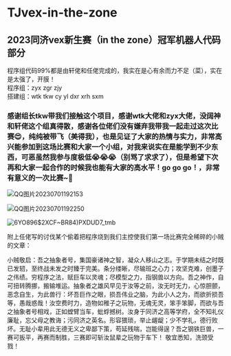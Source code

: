# TJvex-in-the-zone
## 2023同济vex新生赛（in the zone）冠军机器人代码部分
程序组代码99%都是由轩佬和任佬完成的，我实在是心有余而力不足（菜），实在是太强了，开膜！  
程序组：zyx zgr zjy  
搭建组：wtk tkw cy yl dxr xrh sxm  
### 感谢组长tkw带我们接触这个项目，感谢wtk大佬和zyx大佬，没阔神和轩佬这个组真得散，感谢各位佬们没有嫌弃我带我一起走过这次比赛😍，纯纯被带飞（美得我），也是见证了大家的热情与实力，非常高兴能参加到这场比赛和大家一个小组，对我来说实在是能学到不少东西，可恶虽然我参与度极低😭😭😭（别骂了求求了），但是希望下次再和大家一起合作的时候我也能有大家的高水平！go go go！，非常有意义的一次比赛~🎉


![QQ图片20230701192153](https://github.com/FAUST-BENCHOU/TJvex-in-the-zone/assets/126341483/10131280-8919-4b6f-b9ab-3fd213145b5e) 

![QQ图片20230701192250](https://github.com/FAUST-BENCHOU/TJvex-in-the-zone/assets/126341483/1db475ab-0583-4ba7-bab5-9775ff220d53)

![6YO896$2XCF~BR84)PXDUD7_tmb](https://github.com/FAUST-BENCHOU/TJvex-in-the-zone/assets/126341483/dc245087-851f-483b-9496-9d450d8fb080)  

 附上任佬写的讨伐某个偷着把程序烧到我们主控使我们第一场比赛完全稀碎的小贼的文章： 
 
   小贼敬启：吾之抽象者号，集国豪诸神之智，凝众人移山之志。于学期未结之时既已发轫，至终战未发之时臻于完美。条分缕晰，尽输班之心力；攻坚克难，创墨子之伟绩。穷程序之法，赋巨车以灵魂；尽模型之力，指钢兽以方向。吾之神作，自可扭转腾挪，搬输堆运。抽象者之雄风早见于汝等之前，汝无时无力，心惊胆颤，恶念自生，为此兽行：坏吾巨作之眼，损吾伟业之脑，为此小人之为，而欲折损吾等，愚哉惑哉！汝空费时力，造物如稚子之玩物，无魂无灵，笨手笨脚，而欲与吾之抽象者号相戏，正如螳臂当车，蚍蜉撼树。汝身于同济之高等学府，全不知礼仪廉耻，忘父母之教诲；污同济之英名。形容猥琐，举止龌龊；少不学礼，德行败坏。无耻小辈用此无德无义之卑鄙下策，苟延残喘，岂能得逞？吾之钢铁巨兽，一赛可扳平，再赛而制胜，三赛即可斩汝鼠辈之玩物于车下！
敬宜悉知，洗颈受戮！
 

